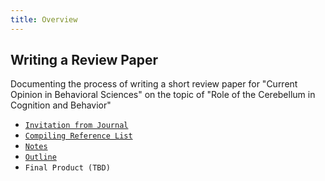 ```yaml
---
title: Overview
---
```


## Writing a Review Paper
Documenting the process of writing a short review paper for "Current Opinion in Behavioral Sciences" on the topic of "Role of the Cerebellum in Cognition and Behavior"

- [`Invitation from Journal`](invitation.md)
- [`Compiling Reference List`](references.md)
- [`Notes`](notes.md)
- [`Outline`](outline.md)
- `Final Product (TBD)`